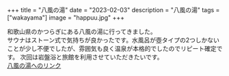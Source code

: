 +++
title = "八風の湯"
date = "2023-02-03"
description = "八風の湯"
tags = ["wakayama"]
image = "happuu.jpg"
+++

和歌山県のかつらぎにある八風の湯に行ってきました。  
サウナはストーン式で気持ちが良かったです。水風呂が壺タイプの2つしかないことが少し不便でしたが、雰囲気も良く温泉が本格的でしたのでリピート確定です。
次回は岩盤浴と旅館を利用させていただきたいです。  
<a href= "https://www.happuno-yu.com/katsuragi/" target="_blank">八風の湯へのリンク</a>